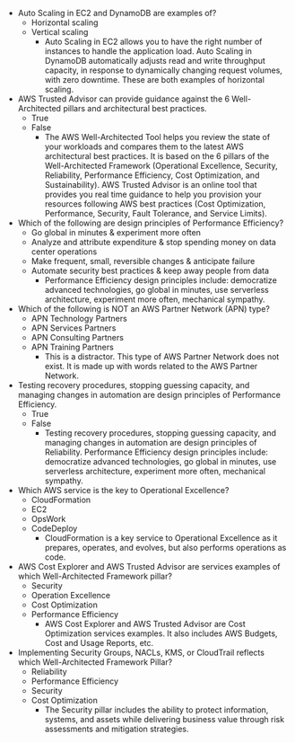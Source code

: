 - Auto Scaling in EC2 and DynamoDB are examples of?
  - Horizontal scaling
  - Vertical scaling
    - Auto Scaling in EC2 allows you to have the right number of instances to handle the application load. Auto Scaling in DynamoDB automatically adjusts read and write throughput capacity, in response to dynamically changing request volumes, with zero downtime. These are both examples of horizontal scaling.
- AWS Trusted Advisor can provide guidance against the 6 Well-Architected pillars and architectural best practices.
  - True
  - False
    - The AWS Well-Architected Tool helps you review the state of your workloads and compares them to the latest AWS architectural best practices. It is based on the 6 pillars of the Well-Architected Framework (Operational Excellence, Security, Reliability, Performance Efficiency, Cost Optimization, and Sustainability). AWS Trusted Advisor is an online tool that provides you real time guidance to help you provision your resources following AWS best practices (Cost Optimization, Performance, Security, Fault Tolerance, and Service Limits).
- Which of the following are design principles of Performance Efficiency?
  - Go global in minutes & experiment more often
  - Analyze and attribute expenditure & stop spending money on data center operations
  - Make frequent, small, reversible changes & anticipate failure
  - Automate security best practices & keep away people from data
    - Performance Efficiency design principles include: democratize advanced technologies, go global in minutes, use serverless architecture, experiment more often, mechanical sympathy.
- Which of the following is NOT an AWS Partner Network (APN) type?
  - APN Technology Partners
  - APN Services Partners
  - APN Consulting Partners
  - APN Training Partners
    - This is a distractor. This type of AWS Partner Network does not exist. It is made up with words related to the AWS Partner Network.
- Testing recovery procedures, stopping guessing capacity, and managing changes in automation are design principles of Performance Efficiency.
  - True
  - False
    - Testing recovery procedures, stopping guessing capacity, and managing changes in automation are design principles of Reliability. Performance Efficiency design principles include: democratize advanced technologies, go global in minutes, use serverless architecture, experiment more often, mechanical sympathy.
- Which AWS service is the key to Operational Excellence?
  - CloudFormation
  - EC2
  - OpsWork
  - CodeDeploy
    - CloudFormation is a key service to Operational Excellence as it prepares, operates, and evolves, but also performs operations as code.
- AWS Cost Explorer and AWS Trusted Advisor are services examples of which Well-Architected Framework pillar?
  - Security
  - Operation Excellence
  - Cost Optimization
  - Performance Efficiency
    - AWS Cost Explorer and AWS Trusted Advisor are Cost Optimization services examples. It also includes AWS Budgets, Cost and Usage Reports, etc.
- Implementing Security Groups, NACLs, KMS, or CloudTrail reflects which Well-Architected Framework Pillar?
  - Reliability
  - Performance Efficiency
  - Security
  - Cost Optimization
    - The Security pillar includes the ability to protect information, systems, and assets while delivering business value through risk assessments and mitigation strategies.
